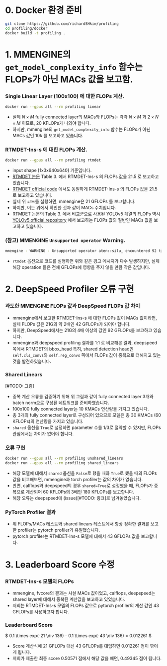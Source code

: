 # 0. Docker 환경 준비
```bash
git clone https://github.com/richardSHkim/profiling
cd profiling/docker
docker build -t profiling .
```
# 1. MMENGINE의 `get_model_complexity_info` 함수는 FLOPs가 아닌 MACs 값을 보고함.
### Single Linear Layer (100x100) 에 대한 FLOPs 계산.
```bash
docker run --gpus all --rm profiling linear
```
- 실제 $N \times M$ fully connected layer의 MACs와 FLOPs는 각각 $N \times M$ 과 $2 \times N \times M$ 이므로, 20 KFLOPs가 나와야 합니다.
- 하지만, mmengine의 `get_model_complexity_info` 함수는 FLOPs가 아닌 MACs 값인 10k 를 보고하고 있습니다.
### RTMDET-Ins-s 에 대한 FLOPs 계산.
```bash
docker run --gpus all --rm profiling rtmdet
```
- input shape [1x3x640x640] 기준입니다.
- [RTMDET 논문](https://arxiv.org/pdf/2212.07784) Table 3. 에서 RTMDET-Ins-s 의 FLOPs 값을 21.5 로 보고하고 있습니다.
- [RTMDET official code](https://github.com/open-mmlab/mmdetection/tree/main/configs/rtmdet#instance-segmentation) 에서도 동일하게 RTMDET-Ins-s 의 FLOPs 값을 21.5 로 보고하고 있습니다.
- 실제 위 코드를 실행하면, mmengine은 21 GFLOPs 를 보고합니다.
- 하지만, 이는 위에서 확인한 것과 같이 MACs 수치입니다.
- RTMDET 논문의 Table 3. 에서 비교군으로 사용된 YOLOv5 계열의 FLOPs 역시 [YOLOv5 official repository](https://github.com/ultralytics/yolov5?tab=readme-ov-file#%EF%B8%8F-segmentation) 에서 보고하는 FLOPs 값의 절반인 MACs 값을 보고하고 있습니다.
### (참고) MMENGINE `Unsupported operator` Warning.
```bash
mmengine - WARNING - Unsupported operator aten::silu_ encountered 92 time(s)
```
- `rtmdet` 옵션으로 코드를 실행하면 위와 같은 경고 메시지가 다수 발생하지만, 실제 해당 operation 들은 전체 GFLOPs에 영향을 주지 않을 만큼 작은 값입니다.


# 2. DeepSpeed Profiler 오류 구현
### 과도한 MMENGINE FLOPs 값과 DeepSpeed FLOPs 값 차이
- mmengine에서 보고한 RTMDET-Ins-s 에 대한 FLOPs 값이 MACs 값이라면, 실제 FLOPs 값은 21G의 약 2배인 42 GFLOPs가 되어야 합니다.
- 하지만, DeepSpeed에서는 21G의 4배 이상의 값인 92 GFLOPs를 보고하고 있습니다.
- mmengine과 deepspeed profiling 결과를 1:1 로 비교해본 결과, deepspeed 쪽에서 RTMDET의 bbox_head 특히, shared detection head인 `self.cls_convs`와 `self.reg_convs` 쪽에서 FLOPs 값이 중복으로 더해지고 있는 것을 발견하였습니다.
### Shared Linears
[#TODO: 그림]
- 중복 계산 오류를 검증하기 위해 위 그림과 같이 fully connected layer 3개와 batch norm으로 구성된 네트워크를 준비하였습니다.
- 100x100 fully connected layer는 10 KMACs 연산량을 가지고 있습니다.
- 총 3개의 fully connected layer로 구성되어 있으므로 모델은 총 30 KMACs (60 KFLOPs)의 연산량을 가지고 있습니다.
- `shared` 옵션을 `True`로 설정하면 parameter 수를 1/3로 절약할 수 있지만, FLOPs 관점에서는 차이가 없어야 합니다.

### 오류 구현
```bash
docker run --gpus all --rm profiling unshared_linears
docker run --gpus all --rm profiling shared_linears
```
- 해당 모델에 대해서 `shared` 옵션을 `False`로 했을 때와 `True`로 했을 때의 FLOPs 값을 비교해보면, mmengine과 torch profiler는 값의 차이가 없습니다.
- 반면, calflops와 deepspeed의 경우 `shared=True`로 설정했을 때, FLOPs가 중복으로 계산되어 60 KFLOPs의 3배인 180 KFLOPs를 보고합니다.
- 해당 오류는 deepspeed에 (issue)[#TODO: 링크]로 남겨놓았습니다.

### PyTorch Profiler 결과
- 위 FLOPs/MACs 테스트와 shared linears 테스트에서 항상 정확한 결과를 보고한 profiler는 pytorch profiler가 유일했습니다.
- pytorch profiler는 RTMDET-Ins-s 모델에 대해서 43 GFLOPs 값을 보고합니다.

# 3. Leaderboard Score 수정
### RTMDET-Ins-s 모델의 FLOPs
- mmengine, fvcore의 결과는 사실 MACs 값이었고, calflops, deepspeed는 shared layer에 대해서 중복된 계산값을 보고하고 있었습니다.
- 저희는 RTMDET-Ins-s 모델의 FLOPs 값으로 pytorch profiler의 계산 값인 43 GFLOPs를 사용하고자 합니다.

### Leaderboard Score
$ 0.1 \times exp(-21 \div 136) - 0.1 \times exp(-43 \div 136) = 0.012261 $
- Score 계산식에 21 GFLOPs 대신 43 GFLOPs를 대입하면 0.012261 점이 깎이게 됩니다.
- 저희가 제출한 최종 score 0.50571 점에서 해당 값을 빼면, 0.49345 점이 됩니다.